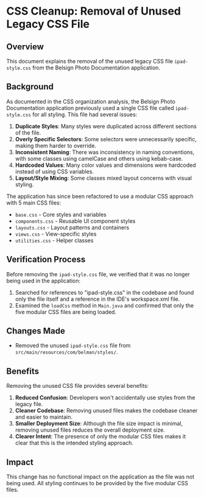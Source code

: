 # CSS Cleanup: Removal of Unused Legacy CSS File

## Overview

This document explains the removal of the unused legacy CSS file `ipad-style.css` from the Belsign Photo Documentation application.

## Background

As documented in the CSS organization analysis, the Belsign Photo Documentation application previously used a single CSS file called `ipad-style.css` for all styling. This file had several issues:

1. **Duplicate Styles**: Many styles were duplicated across different sections of the file.
2. **Overly Specific Selectors**: Some selectors were unnecessarily specific, making them harder to override.
3. **Inconsistent Naming**: There was inconsistency in naming conventions, with some classes using camelCase and others using kebab-case.
4. **Hardcoded Values**: Many color values and dimensions were hardcoded instead of using CSS variables.
5. **Layout/Style Mixing**: Some classes mixed layout concerns with visual styling.

The application has since been refactored to use a modular CSS approach with 5 main CSS files:
- `base.css` - Core styles and variables
- `components.css` - Reusable UI component styles
- `layouts.css` - Layout patterns and containers
- `views.css` - View-specific styles
- `utilities.css` - Helper classes

## Verification Process

Before removing the `ipad-style.css` file, we verified that it was no longer being used in the application:

1. Searched for references to "ipad-style.css" in the codebase and found only the file itself and a reference in the IDE's workspace.xml file.
2. Examined the `loadCss` method in `Main.java` and confirmed that only the five modular CSS files are being loaded.

## Changes Made

- Removed the unused `ipad-style.css` file from `src/main/resources/com/belman/styles/`.

## Benefits

Removing the unused CSS file provides several benefits:

1. **Reduced Confusion**: Developers won't accidentally use styles from the legacy file.
2. **Cleaner Codebase**: Removing unused files makes the codebase cleaner and easier to maintain.
3. **Smaller Deployment Size**: Although the file size impact is minimal, removing unused files reduces the overall deployment size.
4. **Clearer Intent**: The presence of only the modular CSS files makes it clear that this is the intended styling approach.

## Impact

This change has no functional impact on the application as the file was not being used. All styling continues to be provided by the five modular CSS files.